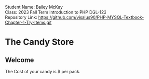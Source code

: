 Student Name: Bailey McKay <br>
Class: 2023 Fall Term Introduction to PHP DGL-123<br>
Repository Link: https://github.com/visalus90/PHP-MYSQL-Textbook-Chapter-1-Try-Items.git

<?php
$name   = 'Ivy';
$price  = 5;
?>
<!DOCTYPE html>
<html>

<head>
    <title>Variables</title>
    <link rel="stylesheet" href="css/style.css">
</head>

<body>
    <h1>The Candy Store</h1>
    <h2>Welcome <?php echo $name; ?></h2>
    <p>The Cost of your candy is
        $<?php echo $price; ?> per pack.</p>
</body>

</html>
